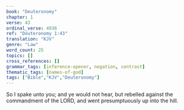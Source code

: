 ```yaml
---
book: "Deuteronomy"
chapter: 1
verse: 43
ordinal_verse: 4936
ref: "Deuteronomy 1:43"
translation: "KJV"
genre: "Law"
word_count: 25
topics: []
cross_references: []
grammar_tags: [inference-opener, negation, contrast]
thematic_tags: [names-of-god]
tags: ["Bible","KJV","Deuteronomy"]
---
```

So I spake unto you; and ye would not hear, but rebelled against the commandment of the LORD, and went presumptuously up into the hill.
